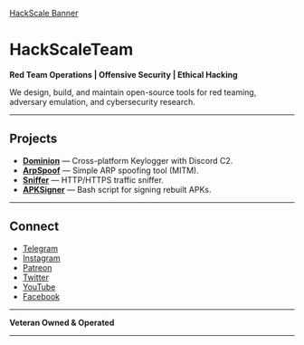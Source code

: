 [HackScale Banner](assets/hackscale.gif)

# HackScaleTeam

**Red Team Operations | Offensive Security | Ethical Hacking**

We design, build, and maintain open-source tools for red teaming, adversary emulation, and cybersecurity research.

---

##  Projects

- **[Dominion](https://github.com/HackScaleTeam/Dominion)** — Cross-platform Keylogger with Discord C2.
- **[ArpSpoof](https://github.com/HackScaleTeam/ArpSpoof)** — Simple ARP spoofing tool (MITM).
- **[Sniffer](https://github.com/HackScaleTeam/Sniffer)** — HTTP/HTTPS traffic sniffer.
- **[APKSigner](https://github.com/HackScaleTeam/apk_signer)** — Bash script for signing rebuilt APKs.

---

## Connect

- [Telegram](t.me/QCnfai-gRQ1iYTA8)
- [Instagram](https://instagram.com/_hackscale_)
- [Patreon](https://patreon.com/HackScale)
- [Twitter](https://twitter.com/_hackscale_)
- [YouTube](https://www.youtube.com/@hack_scale)
- [Facebook](https://facebook.com/hackscaleteam)

---

**Veteran Owned & Operated**

---

